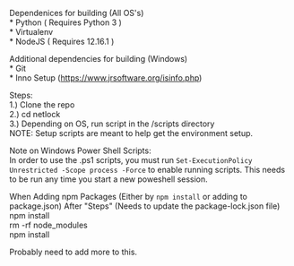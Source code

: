 Dependenices for building (All OS's)
<br>	* Python ( Requires Python 3 )
<br>    * Virtualenv
<br>	* NodeJS ( Requires 12.16.1 )

Additional dependencies for building (Windows)
<br>    * Git
<br>    * Inno Setup (https://www.jrsoftware.org/isinfo.php)

Steps:
<br>	1.) Clone the repo
<br>	2.) cd netlock
<br>    3.) Depending on OS, run script in the /scripts directory
<br> NOTE: Setup scripts are meant to help get the environment setup.

Note on Windows Power Shell Scripts: 
<br> In order to use the .ps1 scripts, you must run `Set-ExecutionPolicy Unrestricted -Scope process -Force` to enable running scripts. This needs to be run any time you start a new poweshell session.

When Adding npm Packages (Either by `npm install` or adding to package.json) After "Steps" (Needs to update the package-lock.json file)
<br>	npm install
<br>	rm -rf node_modules
<br>	npm install

Probably need to add more to this.

